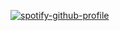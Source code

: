[![spotify-github-profile](https://spotify-github-profile.vercel.app/api/view?uid=6khc5rv9z6y14vk3d7906xa7s&cover_image=true&theme=default&show_offline=false&background_color=000000&interchange=true&bar_color=6e00ff&bar_color_cover=false)](https://github.com/kittinan/spotify-github-profile)
